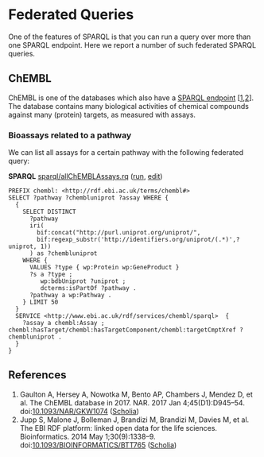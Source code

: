 # Federated Queries

One of the features of SPARQL is that you can run a query over more
than one SPARQL endpoint. Here we report a number of such <a name="tp1">federated SPARQL</a>
queries.

## ChEMBL

[<a name="tp2">ChEMBL</a>](https://www.ebi.ac.uk/chembl/) is one of the databases which also have a
[SPARQL endpoint](https://www.ebi.ac.uk/rdf/services/sparql) [<a href="#citeref1">1</a>,<a href="#citeref2">2</a>].
The database contains many biological activities of chemical compounds against many (protein)
targets, as measured with assays.

### Bioassays related to a pathway

We can list all <a name="tp3">assays</a> for a certain pathway with the following federated query:

**SPARQL** [sparql/allChEMBLAssays.rq](sparql/allChEMBLAssays.code.html) ([run](http://sparql.wikipathways.org/?query=PREFIX+chembl%3A+%3Chttp%3A%2F%2Frdf.ebi.ac.uk%2Fterms%2Fchembl%23%3E%0A%0ASELECT+%3Fpathway+%3Fchembluniprot+%3Fassay+WHERE+%7B%0A++%7B%0A++++SELECT+DISTINCT%0A++++++%3Fpathway%0A++++++iri%28%0A++++++++bif%3Aconcat%28%22http%3A%2F%2Fpurl.uniprot.org%2Funiprot%2F%22%2C%0A++++++++bif%3Aregexp_substr%28%27http%3A%2F%2Fidentifiers.org%2Funiprot%2F%28.*%29%27%2C%3Funiprot%2C+1%29%29%0A++++++%29+as+%3Fchembluniprot%0A++++WHERE+%7B%0A++++++VALUES+%3Ftype+%7B+wp%3AProtein+wp%3AGeneProduct+%7D%0A++++++%3Fs+a+%3Ftype+%3B%0A+++++++++wp%3AbdbUniprot+%3Funiprot+%3B%0A+++++++++dcterms%3AisPartOf+%3Fpathway+.%0A++++++%3Fpathway+a+wp%3APathway+.%0A++++%7D+LIMIT+50%0A++%7D%0A++SERVICE+%3Chttp%3A%2F%2Fwww.ebi.ac.uk%2Frdf%2Fservices%2Fchembl%2Fsparql%3E++%7B%0A++++%3Fassay+a+chembl%3AAssay+%3B+chembl%3AhasTarget%2Fchembl%3AhasTargetComponent%2Fchembl%3AtargetCmptXref+%3Fchembluniprot+.%0A++%7D%0A%7D%0A), [edit](http://sparql.wikipathways.org/?qtxt=PREFIX+chembl%3A+%3Chttp%3A%2F%2Frdf.ebi.ac.uk%2Fterms%2Fchembl%23%3E%0A%0ASELECT+%3Fpathway+%3Fchembluniprot+%3Fassay+WHERE+%7B%0A++%7B%0A++++SELECT+DISTINCT%0A++++++%3Fpathway%0A++++++iri%28%0A++++++++bif%3Aconcat%28%22http%3A%2F%2Fpurl.uniprot.org%2Funiprot%2F%22%2C%0A++++++++bif%3Aregexp_substr%28%27http%3A%2F%2Fidentifiers.org%2Funiprot%2F%28.*%29%27%2C%3Funiprot%2C+1%29%29%0A++++++%29+as+%3Fchembluniprot%0A++++WHERE+%7B%0A++++++VALUES+%3Ftype+%7B+wp%3AProtein+wp%3AGeneProduct+%7D%0A++++++%3Fs+a+%3Ftype+%3B%0A+++++++++wp%3AbdbUniprot+%3Funiprot+%3B%0A+++++++++dcterms%3AisPartOf+%3Fpathway+.%0A++++++%3Fpathway+a+wp%3APathway+.%0A++++%7D+LIMIT+50%0A++%7D%0A++SERVICE+%3Chttp%3A%2F%2Fwww.ebi.ac.uk%2Frdf%2Fservices%2Fchembl%2Fsparql%3E++%7B%0A++++%3Fassay+a+chembl%3AAssay+%3B+chembl%3AhasTarget%2Fchembl%3AhasTargetComponent%2Fchembl%3AtargetCmptXref+%3Fchembluniprot+.%0A++%7D%0A%7D%0A))

```sparql
PREFIX chembl: <http://rdf.ebi.ac.uk/terms/chembl#>
SELECT ?pathway ?chembluniprot ?assay WHERE {
  {
    SELECT DISTINCT
      ?pathway
      iri(
        bif:concat("http://purl.uniprot.org/uniprot/",
        bif:regexp_substr('http://identifiers.org/uniprot/(.*)',?uniprot, 1))
      ) as ?chembluniprot
    WHERE {
      VALUES ?type { wp:Protein wp:GeneProduct }
      ?s a ?type ;
         wp:bdbUniprot ?uniprot ;
         dcterms:isPartOf ?pathway .
      ?pathway a wp:Pathway .
    } LIMIT 50
  }
  SERVICE <http://www.ebi.ac.uk/rdf/services/chembl/sparql>  {
    ?assay a chembl:Assay ; chembl:hasTarget/chembl:hasTargetComponent/chembl:targetCmptXref ?chembluniprot .
  }
}
```

## References

1. <a name="citeref1"></a>Gaulton A, Hersey A, Nowotka M, Bento AP, Chambers J, Mendez D, et al. The ChEMBL database in 2017. NAR. 2017 Jan 4;45(D1):D945–54.  doi:[10.1093/NAR/GKW1074](https://doi.org/10.1093/NAR/GKW1074) ([Scholia](https://tools.wmflabs.org/scholia/doi/10.1093/NAR/GKW1074))
2. <a name="citeref2"></a>Jupp S, Malone J, Bolleman J, Brandizi M, Brandizi M, Davies M, et al. The EBI RDF platform: linked open data for the life sciences. Bioinformatics. 2014 May 1;30(9):1338–9.  doi:[10.1093/BIOINFORMATICS/BTT765](https://doi.org/10.1093/BIOINFORMATICS/BTT765) ([Scholia](https://tools.wmflabs.org/scholia/doi/10.1093/BIOINFORMATICS/BTT765))


